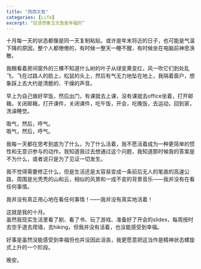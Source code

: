 ```yaml
---
title: "西西文鱼"
categories: [Life]
excerpt: “应该想象王文鱼是幸福的”
---
```


十月每一天的状态都像是同一天复制粘贴，或许是年末将近的日子，也可能是气温下降的原因，整个人都倦倦的，有时候一整天一睡不醒，有时候坐在电脑前神思涣散。  
  
我眼看着房间窗外的三棵不知道什么树的叶子从绿变黄变红，风一吹它们到处乱飞，飞在过路人的脸上，松鼠的头上，然后有气无力地坠在地上，我隔着窗户，想象踩上去大约是清脆的、干燥的声音。  
  
早上为自己做好早饭，然后出门，有课就去上课，没有课就去office坐着，打开邮箱，关闭邮箱，打开课件，关闭课件，吃午饭，开会，吃晚饭，去运动，回到家，洗澡睡觉。  
  
吸气，然后，呼气。  
吸气，然后，呼气。  
  
我每一天都在思考到底为了什么，为了什么活着，我不愿活着成为一种更简单的惯性和无意识参与的动作。我知道我过去想通过这个问题，我知道那时候我的答案是不为什么，或者说只是为了见证一切发生。  
  
我不觉得需要修正什么，但是生活还是太容易变成一条前后无人的笔直的高速公路，周围是光秃秃的山和云，相似的风景和一成不变的背景音乐——我并没有在看任何事情。  
  
我并没有真正用心地在看任何事情！——我并没有真实地活着！  
  
这就是我的十月。  
虽然我现实生活里看了剧、看了书、玩了游戏、准备好了开会的slides，每周按时去空手道去爬墙，去hiking，但我并没有活着，也没能感受到幸福。  
  
好事是虽然没能感受到幸福但也并没因此沮丧，我更愿意把这当作是精神状态螺旋式上升的一个阶段。  
  
晚安。  
